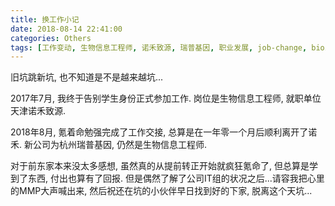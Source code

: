 ```yaml
---
title: 换工作小记
date: 2018-08-14 22:41:00
categories: Others
tags: [工作变动, 生物信息工程师, 诺禾致源, 瑞普基因, 职业发展, job-change, bioinformatics-engineer, career-development]
---
```


旧坑跳新坑, 也不知道是不是越来越坑...

<!-- more -->

2017年7月, 我终于告别学生身份正式参加工作. 岗位是生物信息工程师, 就职单位天津诺禾致源.

2018年8月, 氪着命勉强完成了工作交接, 总算是在一年零一个月后顺利离开了诺禾. 新公司为杭州瑞普基因, 仍然是生物信息工程师.

对于前东家本来没太多感想, 虽然真的从提前转正开始就疯狂氪命了, 但总算是学到了东西, 付出也算有了回报. 但是偶然了解了公司IT组的状况之后...请容我把心里的MMP大声喊出来, 然后祝还在坑的小伙伴早日找到好的下家, 脱离这个天坑...
